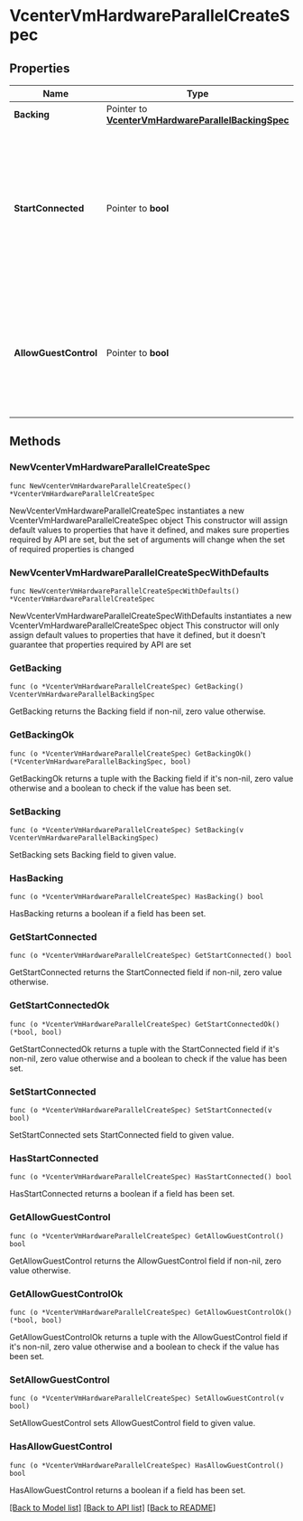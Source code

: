 # VcenterVmHardwareParallelCreateSpec

## Properties

Name | Type | Description | Notes
------------ | ------------- | ------------- | -------------
**Backing** | Pointer to [**VcenterVmHardwareParallelBackingSpec**](VcenterVmHardwareParallelBackingSpec.md) |  | [optional] 
**StartConnected** | Pointer to **bool** | Flag indicating whether the virtual device should be connected whenever the virtual machine is powered on. Defaults to false if unset. | [optional] 
**AllowGuestControl** | Pointer to **bool** | Flag indicating whether the guest can connect and disconnect the device. Defaults to false if unset. | [optional] 

## Methods

### NewVcenterVmHardwareParallelCreateSpec

`func NewVcenterVmHardwareParallelCreateSpec() *VcenterVmHardwareParallelCreateSpec`

NewVcenterVmHardwareParallelCreateSpec instantiates a new VcenterVmHardwareParallelCreateSpec object
This constructor will assign default values to properties that have it defined,
and makes sure properties required by API are set, but the set of arguments
will change when the set of required properties is changed

### NewVcenterVmHardwareParallelCreateSpecWithDefaults

`func NewVcenterVmHardwareParallelCreateSpecWithDefaults() *VcenterVmHardwareParallelCreateSpec`

NewVcenterVmHardwareParallelCreateSpecWithDefaults instantiates a new VcenterVmHardwareParallelCreateSpec object
This constructor will only assign default values to properties that have it defined,
but it doesn't guarantee that properties required by API are set

### GetBacking

`func (o *VcenterVmHardwareParallelCreateSpec) GetBacking() VcenterVmHardwareParallelBackingSpec`

GetBacking returns the Backing field if non-nil, zero value otherwise.

### GetBackingOk

`func (o *VcenterVmHardwareParallelCreateSpec) GetBackingOk() (*VcenterVmHardwareParallelBackingSpec, bool)`

GetBackingOk returns a tuple with the Backing field if it's non-nil, zero value otherwise
and a boolean to check if the value has been set.

### SetBacking

`func (o *VcenterVmHardwareParallelCreateSpec) SetBacking(v VcenterVmHardwareParallelBackingSpec)`

SetBacking sets Backing field to given value.

### HasBacking

`func (o *VcenterVmHardwareParallelCreateSpec) HasBacking() bool`

HasBacking returns a boolean if a field has been set.

### GetStartConnected

`func (o *VcenterVmHardwareParallelCreateSpec) GetStartConnected() bool`

GetStartConnected returns the StartConnected field if non-nil, zero value otherwise.

### GetStartConnectedOk

`func (o *VcenterVmHardwareParallelCreateSpec) GetStartConnectedOk() (*bool, bool)`

GetStartConnectedOk returns a tuple with the StartConnected field if it's non-nil, zero value otherwise
and a boolean to check if the value has been set.

### SetStartConnected

`func (o *VcenterVmHardwareParallelCreateSpec) SetStartConnected(v bool)`

SetStartConnected sets StartConnected field to given value.

### HasStartConnected

`func (o *VcenterVmHardwareParallelCreateSpec) HasStartConnected() bool`

HasStartConnected returns a boolean if a field has been set.

### GetAllowGuestControl

`func (o *VcenterVmHardwareParallelCreateSpec) GetAllowGuestControl() bool`

GetAllowGuestControl returns the AllowGuestControl field if non-nil, zero value otherwise.

### GetAllowGuestControlOk

`func (o *VcenterVmHardwareParallelCreateSpec) GetAllowGuestControlOk() (*bool, bool)`

GetAllowGuestControlOk returns a tuple with the AllowGuestControl field if it's non-nil, zero value otherwise
and a boolean to check if the value has been set.

### SetAllowGuestControl

`func (o *VcenterVmHardwareParallelCreateSpec) SetAllowGuestControl(v bool)`

SetAllowGuestControl sets AllowGuestControl field to given value.

### HasAllowGuestControl

`func (o *VcenterVmHardwareParallelCreateSpec) HasAllowGuestControl() bool`

HasAllowGuestControl returns a boolean if a field has been set.


[[Back to Model list]](../README.md#documentation-for-models) [[Back to API list]](../README.md#documentation-for-api-endpoints) [[Back to README]](../README.md)


